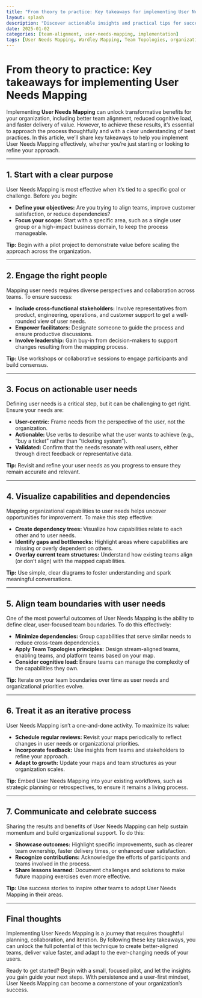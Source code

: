```yaml
---
title: "From theory to practice: Key takeaways for implementing User Needs Mapping"
layout: splash
description: "Discover actionable insights and practical tips for successfully implementing User Needs Mapping in your organization."
date: 2025-01-02
categories: [team-alignment, user-needs-mapping, implementation]
tags: [User Needs Mapping, Wardley Mapping, Team Topologies, organizational design, cognitive load]
---
```


# From theory to practice: Key takeaways for implementing User Needs Mapping

Implementing **User Needs Mapping** can unlock transformative benefits for your organization, including better team alignment, reduced cognitive load, and faster delivery of value. However, to achieve these results, it’s essential to approach the process thoughtfully and with a clear understanding of best practices. In this article, we’ll share key takeaways to help you implement User Needs Mapping effectively, whether you’re just starting or looking to refine your approach.

---

## 1. Start with a clear purpose

User Needs Mapping is most effective when it’s tied to a specific goal or challenge. Before you begin:
- **Define your objectives:** Are you trying to align teams, improve customer satisfaction, or reduce dependencies?
- **Focus your scope:** Start with a specific area, such as a single user group or a high-impact business domain, to keep the process manageable.

**Tip:** Begin with a pilot project to demonstrate value before scaling the approach across the organization.

---

## 2. Engage the right people

Mapping user needs requires diverse perspectives and collaboration across teams. To ensure success:
- **Include cross-functional stakeholders:** Involve representatives from product, engineering, operations, and customer support to get a well-rounded view of user needs.
- **Empower facilitators:** Designate someone to guide the process and ensure productive discussions.
- **Involve leadership:** Gain buy-in from decision-makers to support changes resulting from the mapping process.

**Tip:** Use workshops or collaborative sessions to engage participants and build consensus.

---

## 3. Focus on actionable user needs

Defining user needs is a critical step, but it can be challenging to get right. Ensure your needs are:
- **User-centric:** Frame needs from the perspective of the user, not the organization.
- **Actionable:** Use verbs to describe what the user wants to achieve (e.g., “buy a ticket” rather than “ticketing system”).
- **Validated:** Confirm that the needs resonate with real users, either through direct feedback or representative data.

**Tip:** Revisit and refine your user needs as you progress to ensure they remain accurate and relevant.

---

## 4. Visualize capabilities and dependencies

Mapping organizational capabilities to user needs helps uncover opportunities for improvement. To make this step effective:
- **Create dependency trees:** Visualize how capabilities relate to each other and to user needs.
- **Identify gaps and bottlenecks:** Highlight areas where capabilities are missing or overly dependent on others.
- **Overlay current team structures:** Understand how existing teams align (or don’t align) with the mapped capabilities.

**Tip:** Use simple, clear diagrams to foster understanding and spark meaningful conversations.

---

## 5. Align team boundaries with user needs

One of the most powerful outcomes of User Needs Mapping is the ability to define clear, user-focused team boundaries. To do this effectively:
- **Minimize dependencies:** Group capabilities that serve similar needs to reduce cross-team dependencies.
- **Apply Team Topologies principles:** Design stream-aligned teams, enabling teams, and platform teams based on your map.
- **Consider cognitive load:** Ensure teams can manage the complexity of the capabilities they own.

**Tip:** Iterate on your team boundaries over time as user needs and organizational priorities evolve.

---

## 6. Treat it as an iterative process

User Needs Mapping isn’t a one-and-done activity. To maximize its value:
- **Schedule regular reviews:** Revisit your maps periodically to reflect changes in user needs or organizational priorities.
- **Incorporate feedback:** Use insights from teams and stakeholders to refine your approach.
- **Adapt to growth:** Update your maps and team structures as your organization scales.

**Tip:** Embed User Needs Mapping into your existing workflows, such as strategic planning or retrospectives, to ensure it remains a living process.

---

## 7. Communicate and celebrate success

Sharing the results and benefits of User Needs Mapping can help sustain momentum and build organizational support. To do this:
- **Showcase outcomes:** Highlight specific improvements, such as clearer team ownership, faster delivery times, or enhanced user satisfaction.
- **Recognize contributions:** Acknowledge the efforts of participants and teams involved in the process.
- **Share lessons learned:** Document challenges and solutions to make future mapping exercises even more effective.

**Tip:** Use success stories to inspire other teams to adopt User Needs Mapping in their areas.

---

## Final thoughts

Implementing User Needs Mapping is a journey that requires thoughtful planning, collaboration, and iteration. By following these key takeaways, you can unlock the full potential of this technique to create better-aligned teams, deliver value faster, and adapt to the ever-changing needs of your users.

Ready to get started? Begin with a small, focused pilot, and let the insights you gain guide your next steps. With persistence and a user-first mindset, User Needs Mapping can become a cornerstone of your organization’s success.

